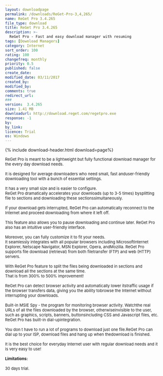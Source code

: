 ```yaml
---
layout: downloadpage
permalink: /downloads/ReGet-Pro-3,4,265/
name: ReGet Pro 3.4.265
file_type: download
title: ReGet Pro 3.4.265
description: >-
  ReGet Pro - Fast and easy download manager with resuming
tags: [Download Managers]
category: Internet
sort_order: 100
rating: 100
changefreq: monthly
priority: 0.5
published: false
create_date: 
modified_date: 03/11/2017
created_by: 
modified_by: 
comments: true
redirect_url: 
### 
version:  3.4.265
size: 1.41 MB
downloadurl: http://download.reget.com/regetpro.exe
response: -1
by: 
by_link: 
licence: Trial 
os: Windows
---
```


{% include download-header.html download=page%}

<p style="fix-download-text !important">
<p><font size="2"><p>ReGet Pro is meant to be a lightweight but fully functional download manager for the every day download needs.<br />
<br />
It is designed for average downloaders who need small, fast anduser-friendly downloading tool with a bunch of essential settings. <br />
<br />
It has a very small size and is easier to configure. <br />
ReGet Pro dramatically accelerates your downloads (up to 3-5 times) bysplitting file to sections and downloading these sectionssimultaneously.<br />
<br />
If your download gets interrupted, ReGet Pro can automatically reconnect to the Internet and proceed downloading from where it left off. <br />
<br />
This feature also allows you to pause downloading and continue later. ReGet Pro also has an intuitive user-friendly interface. <br />
<br />
Moreover, you can fully customize it to fit your needs. <br />
It seamlessly integrates with all popular browsers including MicrosoftInternet Explorer, Netscape Navigator, MSN Explorer, Opera, andMozilla. ReGet Pro supports file download (retrieval) from both filetransfer (FTP) and web (HTTP) servers. <br />
<br />
With ReGet Pro feature to split the files being downloaded in sections and download all the sections at the same time. <br />
That is from 300% to 500% improvement! <br />
<br />
ReGet Pro can detect browser activity and automatically lower itstraffic usage if the browser transfers data, giving you the ability tobrowse the Internet without interrupting your downloads. <br />
<br />
Built-in MSIE Spy - the program for monitoring browser activity. Watchthe real URLs of all the files downloaded by the browser, otherwiseinvisible to the user, such as graphics, scripts, banners, buttonsincluding CSS and Javascript files, etc. ReGet Pro has built-in dial-upintegration. <br />
<br />
You don t have to run a lot of programs to download just one file.ReGet Pro can dial up to your ISP, download files and hang up when thedownload is finished. <br />
<br />
It is the best choice for everyday Internet user with regular download needs and it is very easy to use!<br />
<br />
<span><strong>Limitations:</strong></span><br />
<br />
30 days trial.</p></p></p>
